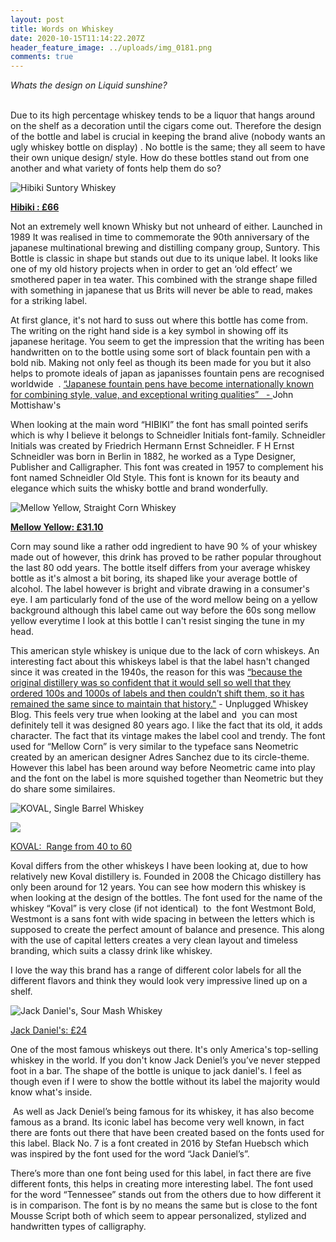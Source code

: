 ```yaml
---
layout: post
title: Words on Whiskey
date: 2020-10-15T11:14:22.207Z
header_feature_image: ../uploads/img_0181.png
comments: true
---
```

*Whats the design on Liquid sunshine?*

\
Due to its high percentage whiskey tends to be a liquor that hangs around on the shelf as a decoration until the cigars come out. Therefore the design of the bottle and label is crucial in keeping the brand alive (nobody wants an ugly whiskey bottle on display) . No bottle is the same; they all seem to have their own unique design/ style. How do these bottles stand out from one another and what variety of fonts help them do so?

![](../uploads/screenshot-2020-11-25-at-12.18.01.png "Hibiki Suntory Whiskey")

**[Hibiki : £66](https://www.waitrose.com/ecom/products/hibiki-suntory-whisky-japanese-harmony/409868-457046-457047)**

Not an extremely well known Whisky but not unheard of either. Launched in 1989 It was realised in time to commemorate the 90th anniversary of the japanese multinational brewing and distilling company group, Suntory. This Bottle is classic in shape but stands out due to its unique label. It looks like one of my old history projects when in order to get an ‘old effect’ we smothered paper in tea water. This combined with the strange shape filled with something in japanese that us Brits will never be able to read, makes for a striking label. 

At first glance, it's not hard to suss out where this bottle has come from. The writing on the right hand side is a key symbol in showing off its japanese heritage. You seem to get the impression that the writing has been handwritten on to the bottle using some sort of black fountain pen with a bold nib. Making not only feel as though its been made for you but it also helps to promote ideals of japan as japanisses fountain pens are recognised worldwide  . [“Japanese fountain pens have become internationally known for combining style, value, and exceptional writing qualities”   - ](https://www.nibs.com/content/japanese-fountain-pens#:~:text=Japanese%20fountain%20pens%20have%20become,value%2C%20and%20exceptional%20writing%20qualities.&text=With%20a%20centuries%2Dlong%20tradition,element%20of%20any%20fountain%20pen.)John Mottishaw's

When looking at the main word “HIBIKI” the font has small pointed serifs which is why I believe it belongs to Schneidler Initials font-family. Schneidler Initials was created by Friedrich Hermann Ernst Schneidler. F H Ernst Schneidler was born in Berlin in 1882, he worked as a Type Designer, Publisher and Calligrapher. This font was created in 1957 to complement his font named Schneidler Old Style. This font is known for its beauty and elegance which suits the whisky bottle and brand wonderfully.

![](../uploads/screenshot-2020-11-25-at-12.22.00.png "Mellow Yellow, Straight Corn Whiskey ")

**[Mellow Yellow: £31.10](https://www.masterofmalt.com/whiskies/mellow-corn/mellow-corn-whisky/?utm_content=mellow-corn/mellow-corn-whisky&currencyCode=GBP&utm_source=database&utm_medium=base&utm_campaign=mom_base_1&gclid=Cj0KCQiAnb79BRDgARIsAOVbhRqQbo9EVbXxN2_CpxogfMqWSXfP1lFwwCibYnDj3pbplk8kZMGEXBkaAlkpEALw_wcB)**

Corn may sound like a rather odd ingredient to have 90 % of your whiskey made out of however, this drink has proved to be rather popular throughout the last 80 odd years. The bottle itself differs from your average whiskey bottle as it's almost a bit boring, its shaped like your average bottle of alcohol. The label however is bright and vibrate drawing in a consumer's eye. I am particularly fond of the use of the word mellow being on a yellow background although this label came out way before the 60s song mellow yellow everytime I look at this bottle I can't resist singing the tune in my head. 

This american style whiskey is unique due to the lack of corn whiskeys. An interesting fact about this whiskeys label is that the label hasn't changed since it was created in the 1940s, the reason for this was [“because the original distillery was so confident that it would sell so well that they ordered 100s and 1000s of labels and then couldn’t shift them, so it has remained the same since to maintain that history."](https://whiskyunplugged.com/2018/02/11/tasting-notes-mellow-corn/) - Unplugged Whiskey Blog. This feels very true when looking at the label and  you can most definitely tell it was designed 80 years ago. I like the fact that its old, it adds character. The fact that its vintage makes the label cool and trendy. The font used for “Mellow Corn” is very similar to the typeface sans Neometric created by an american designer Adres Sanchez due to its circle-theme. However this label has been around way before Neometric came into play and the font on the label is more squished together than Neometric but they do share some similaires.

![](../uploads/screenshot-2020-11-25-at-12.31.46.png "KOVAL, Single Barrel Whiskey")

![](../uploads/screenshot-2020-11-25-at-12.36.04.png)

[KOVAL:  Range from 40 to 60](https://www.koval-distillery.com/newsite/)

Koval differs from the other whiskeys I have been looking at, due to how relatively new Koval distillery is. Founded in 2008 the Chicago distillery has only been around for 12 years. You can see how modern this whiskey is when looking at the design of the bottles. The font used for the name of the whiskey “Koval” is very close (if not identical)  to  the font Westmont Bold, Westmont is a sans font with wide spacing in between the letters which is supposed to create the perfect amount of balance and presence. This along with the use of capital letters creates a very clean layout and timeless branding, which suits a classy drink like whiskey. 

I love the way this brand has a range of different color labels for all the different flavors and think they would look very impressive lined up on a shelf.

![](../uploads/img_0179.png "Jack Daniel's, Sour Mash Whiskey")

[Jack Daniel's: £24](https://www.tesco.com/groceries/en-GB/products/264788740)

One of the most famous whiskeys out there. It's only America's top-selling whiskey in the world. If you don't know Jack Deniel’s you’ve never stepped foot in a bar. The shape of the bottle is unique to jack daniel's. I feel as though even if I were to show the bottle without its label the majority would know what's inside. 

 As well as Jack Deniel’s being famous for its whiskey, it has also become famous as a brand. Its iconic label has become very well known, in fact there are fonts out there that have been created based on the fonts used for this label. Black No. 7 is a font created in 2016 by Stefan Huebsch which was inspired by the font used for the word “Jack Daniel’s”.

There’s more than one font being used for this label, in fact there are five different fonts, this helps in creating more interesting label. The font used for the word “Tennessee” stands out from the others due to how different it is in comparison. The font is by no means the same but is close to the font Mousse Script both of which seem to appear personalized, stylized and handwritten types of calligraphy.